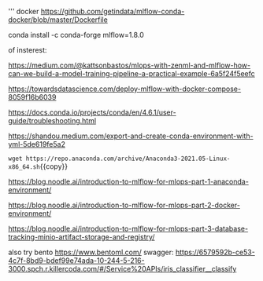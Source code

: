 



''' docker
https://github.com/getindata/mlflow-conda-docker/blob/master/Dockerfile


conda install -c conda-forge mlflow=1.8.0

of insterest:

https://medium.com/@kattsonbastos/mlops-with-zenml-and-mlflow-how-can-we-build-a-model-training-pipeline-a-practical-example-6a5f24f5eefc

https://towardsdatascience.com/deploy-mlflow-with-docker-compose-8059f16b6039

https://docs.conda.io/projects/conda/en/4.6.1/user-guide/troubleshooting.html

https://shandou.medium.com/export-and-create-conda-environment-with-yml-5de619fe5a2


`wget https://repo.anaconda.com/archive/Anaconda3-2021.05-Linux-x86_64.sh`{{copy}}

https://blog.noodle.ai/introduction-to-mlflow-for-mlops-part-1-anaconda-environment/

https://blog.noodle.ai/introduction-to-mlflow-for-mlops-part-2-docker-environment/

https://blog.noodle.ai/introduction-to-mlflow-for-mlops-part-3-database-tracking-minio-artifact-storage-and-registry/


also try bento 
https://www.bentoml.com/
swagger: https://6579592b-ce53-4c7f-8bd9-bdef99e74ada-10-244-5-216-3000.spch.r.killercoda.com/#/Service%20APIs/iris_classifier__classify